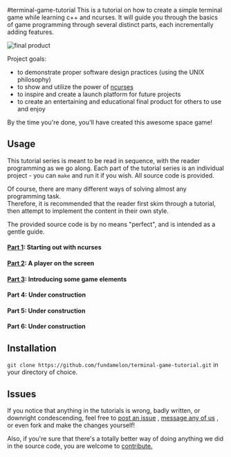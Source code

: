 #terminal-game-tutorial
This is a tutorial on how to create a simple terminal game while learning c++ and ncurses.
It will guide you through the basics of game programming through several distinct parts, each incrementally adding features.

![final product](.img/spacegame1.gif)

Project goals:
- to demonstrate proper software design practices (using the UNIX philosophy)
- to show and utilize the power of [ncurses](http://www.gnu.org/software/ncurses/)
- to inspire and create a launch platform for future projects
- to create an entertaining and educational final product for others to use and enjoy

By the time  you're done, you'll have created this awesome space game!

## Usage
This tutorial series is meant to be read in sequence, with the reader programming as we go along.
Each part of the tutorial series is an individual project - you can ```make``` and run it if you wish.  All source code is provided.

Of course, there are many different ways of solving almost any programming task.  
Therefore, it is recommended that the reader first skim through a tutorial, then attempt to implement the content in their own style.  

The provided source code is by no means "perfect", and is intended as a gentle guide.


#### [Part 1](part1): Starting out with ncurses


#### [Part 2](part2): A player on the screen


#### [Part 3](part3): Introducing some game elements


#### Part 4: Under construction


#### Part 5: Under construction


#### Part 6: Under construction


## Installation
```git clone https://github.com/fundamelon/terminal-game-tutorial.git``` in your directory of choice.

## Issues
If you notice that anything in the tutorials is wrong, badly written, or downright condescending, feel free to
[post an issue](https://github.com/fundamelon/terminal-game-tutorial/issues?q=is%3Aopen+is%3Aissue)
, 
[message any of us](https://github.com/fundamelon/terminal-game-tutorial/network/members)
, or even fork and make the changes yourself!

Also, if you're sure that there's a totally better way of doing anything we did in the source code, you are welcome to [contribute.](https://github.com/fundamelon/terminal-game-tutorial/pulls)
